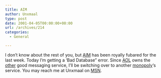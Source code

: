 ```yaml
---
title: AIM
author: Unxmaal
type: post
date: 2001-04-05T00:00:00+00:00
url: /archives/214
categories:
  - General

---
```

I don&#8217;t know about the rest of you, but <A HREF="http://www.aol.com/aim/">AIM</A> has been royally fubared for the last week. Today I&#8217;m getting a &#8216;Bad Database&#8221; error. Since [AOL][1] owns the [other][2] good messaging service, I&#8217;ll be switching over to another [monopoly][3]&#8216;s service. You may reach me at Unxmaal on [MSN][4].

 [1]: http://www.aol.com
 [2]: http://www.icq.com
 [3]: http://www.microsoft.com
 [4]: http://messenger.msn.com